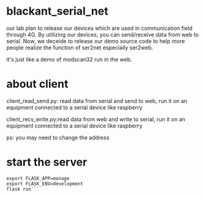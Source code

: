 # blackant_serial_net
  our lab plan to release our devices which are used in communication field through 4G. By utilizing our devices, you can send/receive data from web to serial. Now, we deceide to release our demo source code to help more people realize the function of ser2net especially ser2web.
  
  it's just like a demo of modscan32 run in the web.

# about client
client_read_send.py: read data from serial and send to web, run it on an equipment connected to a serial device like raspberry
  
client_recv_write.py:read data from web and write to serial, run it on an equipment connected to a serial device like raspberry

ps: you may need to change the address

# start the server

```cd blackant_serial_net\web
export FLASK_APP=manage
export FLASK_ENV=development
flask run```
